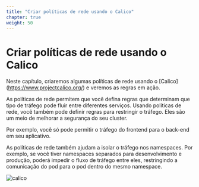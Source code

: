 ```yaml
---
title: "Criar políticas de rede usando o Calico"
chapter: true
weight: 50
---
```


# Criar políticas de rede usando o Calico

Neste capítulo, criaremos algumas políticas de rede usando o [Calico] (https://www.projectcalico.org/) e veremos as regras em ação.

As políticas de rede permitem que você defina regras que determinam que tipo de tráfego pode fluir entre diferentes serviços. Usando políticas de rede, você também pode definir regras para restringir o tráfego. Eles são um meio de melhorar a segurança do seu cluster.

Por exemplo, você só pode permitir o tráfego do frontend para o back-end em seu aplicativo.

As políticas de rede também ajudam a isolar o tráfego nos namespaces. Por exemplo, se você tiver namespaces separados para desenvolvimento e produção, poderá impedir o fluxo de tráfego entre eles, restringindo a comunicação do pod para o pod dentro do mesmo namespace.


![calico](/images/Project-Calico-logo-1000px.png)

